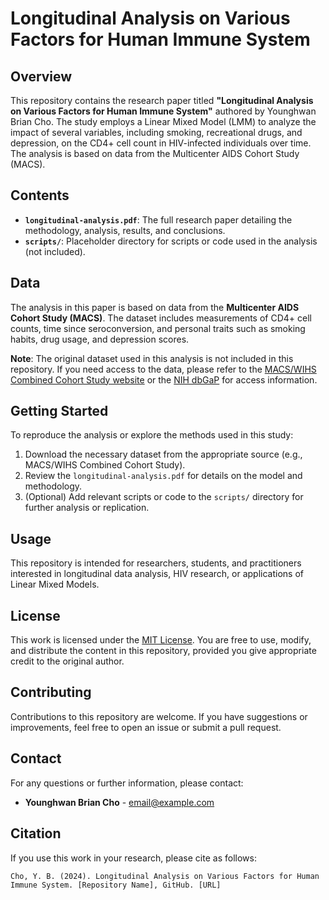 # Longitudinal Analysis on Various Factors for Human Immune System

## Overview
This repository contains the research paper titled **"Longitudinal Analysis on Various Factors for Human Immune System"** authored by Younghwan Brian Cho. The study employs a Linear Mixed Model (LMM) to analyze the impact of several variables, including smoking, recreational drugs, and depression, on the CD4+ cell count in HIV-infected individuals over time. The analysis is based on data from the Multicenter AIDS Cohort Study (MACS).

## Contents
- **`longitudinal-analysis.pdf`**: The full research paper detailing the methodology, analysis, results, and conclusions.
- **`scripts/`**: Placeholder directory for scripts or code used in the analysis (not included).

## Data
The analysis in this paper is based on data from the **Multicenter AIDS Cohort Study (MACS)**. The dataset includes measurements of CD4+ cell counts, time since seroconversion, and personal traits such as smoking habits, drug usage, and depression scores.

**Note**: The original dataset used in this analysis is not included in this repository. If you need access to the data, please refer to the [MACS/WIHS Combined Cohort Study website](https://statepi.jhsph.edu/mwccs/) or the [NIH dbGaP](https://www.ncbi.nlm.nih.gov/gap/) for access information.

## Getting Started
To reproduce the analysis or explore the methods used in this study:
1. Download the necessary dataset from the appropriate source (e.g., MACS/WIHS Combined Cohort Study).
2. Review the `longitudinal-analysis.pdf` for details on the model and methodology.
3. (Optional) Add relevant scripts or code to the `scripts/` directory for further analysis or replication.

## Usage
This repository is intended for researchers, students, and practitioners interested in longitudinal data analysis, HIV research, or applications of Linear Mixed Models.

## License
This work is licensed under the [MIT License](LICENSE). You are free to use, modify, and distribute the content in this repository, provided you give appropriate credit to the original author.

## Contributing
Contributions to this repository are welcome. If you have suggestions or improvements, feel free to open an issue or submit a pull request.

## Contact
For any questions or further information, please contact:
- **Younghwan Brian Cho** - [email@example.com](yhcho9270@gmail.com)

## Citation
If you use this work in your research, please cite as follows:
```plaintext
Cho, Y. B. (2024). Longitudinal Analysis on Various Factors for Human Immune System. [Repository Name], GitHub. [URL]
